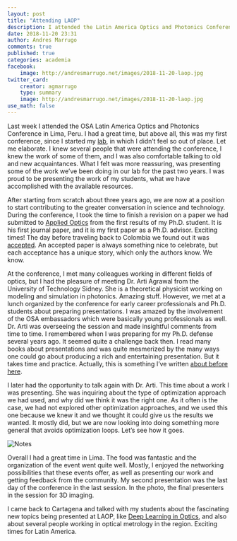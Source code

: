 ```yaml
---
layout: post
title: "Attending LAOP"
description: I attended the Latin America Optics and Photonics Conference in Lima, Peru. I had a great time, but above all, this was my first conference, since I started my Lab, in which I didn’t feel so out of place.
date: 2018-11-20 23:31
author: Andres Marrugo
comments: true
published: true
categories: academia
facebook:
    image: http://andresmarrugo.net/images/2018-11-20-laop.jpg
twitter_card:
    creator: agmarrugo
    type: summary
    image: http://andresmarrugo.net/images/2018-11-20-laop.jpg
use_math: false
---
```


Last week I attended the OSA Latin America Optics and Photonics Conference in Lima, Peru. I had a great time, but above all, this was my first conference, since I started my [lab][lab], in which I didn’t feel so out of place. Let me elaborate. I knew several people that were attending the conference, I knew the work of some of them, and I was also comfortable talking to old and new acquaintances. What I felt was more reassuring, was presenting some of the work we’ve been doing in our lab for the past two years. I was proud to be presenting the work of my students, what we have accomplished with the available resources. 

After starting from scratch about three years ago, we are now at a position to start contributing to the greater conversation in science and technology. During the conference, I took the time to finish a revision on a paper we had submitted to [Applied Optics][ao] from the first results of my Ph.D. student. It is his first journal paper, and it is my first paper as a Ph.D. advisor. Exciting times! The day before traveling back to Colombia we found out it was [accepted][paper]. An accepted paper is always something nice to celebrate, but each acceptance has a unique story, which only the authors know. We know. 

At the conference, I met many colleagues working in different fields of optics, but I had the pleasure of meeting Dr. Arti Agrawal from the University of Technology Sidney. She is a theoretical physicist working on modeling and simulation in photonics. Amazing stuff. However, we met at a lunch organized by the conference for early career professionals and Ph.D. students about preparing presentations. I was amazed by the involvement of the OSA embassadors which were basically young professionals as well. Dr. Arti was overseeing the session and made insightful comments from time to time. I remembered when I was preparing for my Ph.D. defense several years ago. It seemed quite a challenge back then. I read many books about presentations and was quite mesmerized by the many ways one could go about producing a rich and entertaining presentation. But it takes time and practice. Actually, this is something I’ve written [about before here][presentations].

I later had the opportunity to talk again with Dr. Arti. This time about a work I was presenting. She was inquiring about the type of optimization approach we had used, and why did we think it was the right one. As it often is the case, we had not explored other optimization approaches, and we used this one because we knew it and we thought it could give us the results we wanted. It mostly did, but we are now looking into doing something more general that avoids optimization loops. Let’s see how it goes. 

<div class="aic" style="width:460px"><img src="http://andresmarrugo.net/images/2018-11-20-laop.jpg" alt="Notes" width="" height="" border="0" /><br>
</div>

Overall I had a great time in Lima. The food was fantastic and the organization of the event went quite well. Mostly, I enjoyed the networking possibilities that these events offer, as well as presenting our work and getting feedback from the community. My second presentation was the last day of the conference in the last session. In the photo, the final presenters in the session for 3D imaging. 

I came back to Cartagena and talked with my students about the fascinating new topics being presented at LAOP, like [Deep Learning in Optics][deep], and also about several people working in optical metrology in the region. Exciting times for Latin America. 

[deep]: https://www.osa.org/en-us/meetings/topical_meetings/osa_latin_america_optics_photonics_conference/program/plenary_speakers/ "Plenary Speakers | Meetings & Exhibits | The Optical Society"
[presentations]: http://andresmarrugo.net/blog/2017/02/12/how-i-do-presentations/ "How I do Presentations - andres marrugo"
[ao]: https://www.osapublishing.org/ao/home.cfm "OSA | Applied Optics"
[lab]: http://opilab.utb.edu.co/ "OPI∙Lab — Laboratorio de Óptica y Procesamiento de Imágenes."
[paper]: https://www.osapublishing.org/ao/upcoming_pdf.cfm?id=346098 "OSA | Early Posting access"

